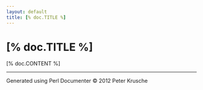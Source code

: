 ```yaml
---
layout: default
title: [% doc.TITLE %]
---
```


# [% doc.TITLE %]

[% doc.CONTENT %]

---
Generated using Perl Documenter &copy; 2012 Peter Krusche